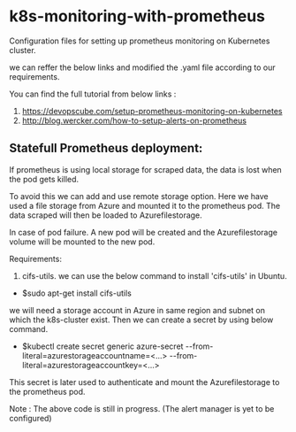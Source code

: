 # k8s-monitoring-with-prometheus

Configuration files for setting up prometheus monitoring on Kubernetes cluster.

we can reffer the below links and modified the .yaml file according to our requirements.

You can find the full tutorial from below links :
 1. https://devopscube.com/setup-prometheus-monitoring-on-kubernetes
 2. http://blog.wercker.com/how-to-setup-alerts-on-prometheus

Statefull Prometheus deployment:
--------------------------------
If prometheus is using local storage for scraped data, the data is lost when the pod gets killed.

To avoid this we can add and use remote storage option. Here we have used a file storage from Azure
and mounted it to the prometheus pod. The data scraped will then be loaded to Azurefilestorage.

In case of pod failure. A new pod will be created and the Azurefilestorage volume will be mounted to
the new pod.

Requirements:
 1. cifs-utils.
 we can use the below command to install 'cifs-utils' in Ubuntu.
  * $sudo apt-get install cifs-utils

we will need a storage account in Azure in same region and subnet on which the k8s-cluster exist.
Then we can create a secret by using below command.
  * $kubectl create secret generic azure-secret --from-literal=azurestorageaccountname=<...> --from-literal=azurestorageaccountkey=<...>

This secret is later used to authenticate and mount the Azurefilestorage to the prometheus pod.


Note : The above code is still in progress. (The alert manager is yet to be configured)
